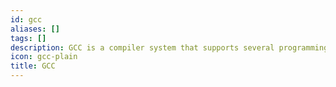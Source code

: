 ```yaml
---
id: gcc
aliases: []
tags: []
description: GCC is a compiler system that supports several programming languages.
icon: gcc-plain
title: GCC
---
```



